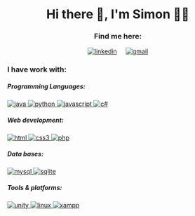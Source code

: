 <h1 align="center">Hi there 👋, I'm Simon 👨‍💻</h1>

<h3 align="center">Find me here: </h3>
<p align="center">
<a href="https://www.linkedin.com/in/simon-lopez-824bb21a3/" target="blank"><img src="https://github.com/user-attachments/assets/2bf7418e-245c-45a0-9523-ee2ca21cadef" alt="linkedin" /></a>   &nbsp;&nbsp;&nbsp;
<a href="slopez.xp@gmail.com" target="blank"><img src="https://github.com/user-attachments/assets/3eb24d66-4f80-429c-b33f-d8b59ec95b13" alt="gmail" /></a>
</p>

<h3 align="left">I have work with: </h3>
<h5>Programming Languages: </h5>
<p align="left"> 
<a href="https://www.java.com/en/" target="_blank" rel="noreferrer"> <img src="https://github.com/user-attachments/assets/2febc8f9-408b-4fea-8989-f600144c59d2" alt="java"/> </a> 
<a href="https://www.python.org/" target="_blank" rel="noreferrer"> <img src="https://github.com/user-attachments/assets/10ecdcc0-7011-45e2-8e75-454e62021a80" alt="python"/> </a> 
<a href="https://www.javascript.com/" target="_blank" rel="noreferrer"> <img src="https://github.com/user-attachments/assets/b11bd5e0-3426-4bf3-85a9-1b1648f90456" alt="javascript"/> </a> 
<a href="https://developer.mozilla.org/en-US/docs/Web/CSS" target="_blank" rel="noreferrer"> <img src="https://github.com/user-attachments/assets/7377dc73-21f9-453d-83e3-462525b8973a" alt="c#"/> </a> 
</p>

<h5>Web development: </h5>
<p align="left"> 
<a href="https://developer.mozilla.org/en-US/docs/Web/HTML" target="_blank" rel="noreferrer"> <img src="https://github.com/user-attachments/assets/64d9b07a-77a6-401b-a030-5973f1311add" alt="html"/> </a> 
<a href="https://developer.mozilla.org/en-US/docs/Web/CSS" target="_blank" rel="noreferrer"> <img src="https://github.com/user-attachments/assets/7377dc73-21f9-453d-83e3-462525b8973a" alt="css3"/> </a> 
<a href="https://www.php.net/" target="_blank" rel="noreferrer"> <img src="https://github.com/user-attachments/assets/bc3bfefc-b547-4465-8aed-6139888b63ca" alt="php"/> </a> 
</p>

<h5>Data bases: </h5>
<p align="left"> 
<a href="https://www.mysql.com/" target="_blank" rel="noreferrer"> <img src="https://github.com/user-attachments/assets/610e662e-116c-40a3-8e9f-b6526cf2f160" alt="mysql"/> </a> 
<a href="https://www.sqlite.org/" target="_blank" rel="noreferrer"> <img src="https://github.com/user-attachments/assets/be28c11d-e126-4c07-9a54-e561e678d2b0" alt="sqlite"/> </a> 
</p>

<h5>Tools & platforms: </h5>
<p align="left"> 
<a href="https://unity.com/" target="_blank" rel="noreferrer"> <img src="https://github.com/user-attachments/assets/970de7c0-b3ee-40ba-9a9d-a5b69091e0e8" alt="unity"/> </a> 
<a href="https://www.linux.org/" target="_blank" rel="noreferrer"> <img src="https://github.com/user-attachments/assets/f1ece785-4d37-413d-a45a-cebf3a37fa41" alt="linux"/> </a> 
<a href="https://www.apachefriends.org/" target="_blank" rel="noreferrer"> <img src="https://github.com/user-attachments/assets/46aee7c4-25a0-434f-af4b-809380be3b74" alt="xampp"/> </a> 
</p>
